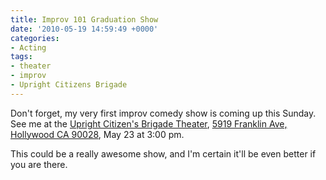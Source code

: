 ```yaml
---
title: Improv 101 Graduation Show
date: '2010-05-19 14:59:49 +0000'
categories:
- Acting
tags:
- theater
- improv
- Upright Citizens Brigade
---
```

Don't forget, my very first improv comedy show is coming up this Sunday. See me
at the [Upright Citizen's Brigade
Theater](http://losangeles.ucbtheatre.com/), [5919 Franklin Ave, Hollywood CA
90028](http://maps.google.com/maps?f=q&source=s_q&hl=en&geocode=&q=5919+Franklin+Ave+Hollywood,+CA+90028&sll=37.0625,-95.677068&sspn=60.158465,76.025391&ie=UTF8&hq=&hnear=5919+Franklin+Ave,+Los+Angeles,+California+90068&z=17&iwloc=A),
May 23 at 3:00 pm.

This could be a really awesome show, and I'm certain it'll be even better if you
are there.
